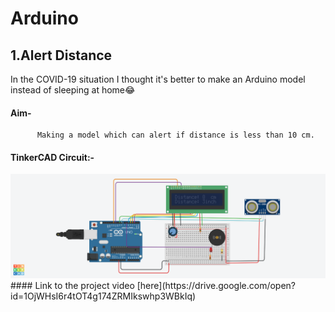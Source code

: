 # Arduino
## 1.Alert Distance  
In the COVID-19 situation I thought it's better to make an Arduino model instead of sleeping at home😂
#### Aim-
          Making a model which can alert if distance is less than 10 cm.
#### TinkerCAD Circuit:-
<img src= "https://github.com/RanitPradhan/bi0s/blob/master/Projects/COVID-19_Alert_Distance/Tinkercad_Design.png">
#### Link to the project video [here](https://drive.google.com/open?id=1OjWHsI6r4tOT4g174ZRMIkswhp3WBkIq)

